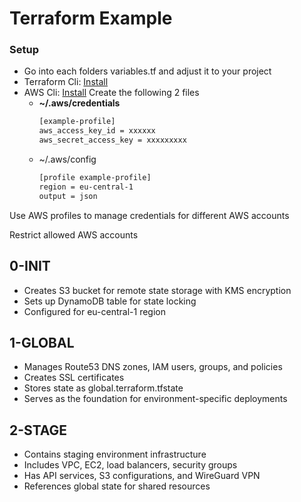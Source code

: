 # Terraform Example
 
### Setup

- Go into each folders variables.tf and adjust it to your project
- Terraform Cli: [Install](https://learn.hashicorp.com/tutorials/terraform/install-cli)
- AWS Cli: [Install](https://docs.aws.amazon.com/cli/latest/userguide/getting-started-install.html)
  Create the following 2 files
  - **~/.aws/credentials**
    ```bash
    [example-profile]
    aws_access_key_id = xxxxxx
    aws_secret_access_key = xxxxxxxxx
    ```
  - ~/.aws/config
     ```bash
     [profile example-profile]
     region = eu-central-1
     output = json
     ```

Use AWS profiles to manage credentials for different AWS accounts

Restrict allowed AWS accounts

## 0-INIT

- Creates S3 bucket for remote state storage with KMS encryption
- Sets up DynamoDB table for state locking
- Configured for eu-central-1 region

## 1-GLOBAL

- Manages Route53 DNS zones, IAM users, groups, and policies
- Creates SSL certificates
- Stores state as global.terraform.tfstate
- Serves as the foundation for environment-specific deployments

## 2-STAGE
- Contains staging environment infrastructure
- Includes VPC, EC2, load balancers, security groups
- Has API services, S3 configurations, and WireGuard VPN
- References global state for shared resources


